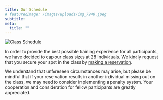 ```yaml
---
title: Our Schedule
# featuredImage: /images/uploads/img_7940.jpeg
subtitle:
meta:
  title: ""
---
```


![Class Schedule](/images/uploads/img_7940.jpeg)

In order to provide the best possible training experience for all participants, we have decided to cap our class sizes at 28 individuals. We kindly request that you secure your spot in the class by [making a reservation](https://westsidemuaythai.as.me/).


  We understand that unforeseen circumstances may arise, but please be mindful that if your reservation results in another individual missing out on the class, we may need to consider implementing a penalty system. Your cooperation and consideration for fellow participants are greatly appreciated.